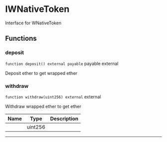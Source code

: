 

# IWNativeToken


Interface for WNativeToken







## Functions
### deposit


`function deposit() external payable` payable external

Deposit ether to get wrapped ether





### withdraw


`function withdraw(uint256) external`  external

Withdraw wrapped ether to get ether



| Name | Type | Description |
| ---- | ---- | ----------- |
|  | uint256 |  |






---

